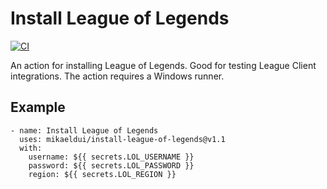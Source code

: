 # Install League of Legends
[![CI](https://github.com/mikaeldui/install-league-of-legends/actions/workflows/install.yml/badge.svg)](https://github.com/mikaeldui/install-league-of-legends/actions/workflows/install.yml)

An action for installing League of Legends. Good for testing League Client integrations. The action requires a Windows runner.

## Example

    - name: Install League of Legends
      uses: mikaeldui/install-league-of-legends@v1.1
      with:
        username: ${{ secrets.LOL_USERNAME }}
        password: ${{ secrets.LOL_PASSWORD }}
        region: ${{ secrets.LOL_REGION }}
        
